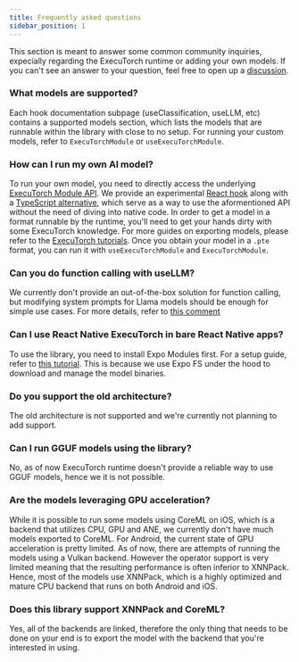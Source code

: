 ```yaml
---
title: Frequently asked questions
sidebar_position: 1
---
```


This section is meant to answer some common community inquiries, expecially regarding the ExecuTorch runtime or adding your own models. If you can't see an answer to your question, feel free to open up a [discussion](https://github.com/software-mansion/react-native-executorch/discussions/new/choose).

### What models are supported?

Each hook documentation subpage (useClassification, useLLM, etc) contains a supported models section, which lists the models that are runnable within the library with close to no setup. For running your custom models, refer to `ExecuTorchModule` or `useExecuTorchModule`.

### How can I run my own AI model?

To run your own model, you need to directly access the underlying [ExecuTorch Module API](https://pytorch.org/executorch/stable/extension-module.html). We provide an experimental [React hook](../executorch-bindings/useExecutorchModule.md) along with a [TypeScript alternative](../typescript-api/ExecutorchModule.md), which serve as a way to use the aformentioned API without the need of diving into native code. In order to get a model in a format runnable by the runtime, you'll need to get your hands dirty with some ExecuTorch knowledge. For more guides on exporting models, please refer to the [ExecuTorch tutorials](https://pytorch.org/executorch/stable/tutorials/export-to-executorch-tutorial.html). Once you obtain your model in a `.pte` format, you can run it with `useExecuTorchModule` and `ExecuTorchModule`.

### Can you do function calling with useLLM?

We currently don't provide an out-of-the-box solution for function calling, but modifying system prompts for Llama models should be enough for simple use cases. For more details, refer to [this comment](https://github.com/software-mansion/react-native-executorch/issues/173#issuecomment-2775082278)

### Can I use React Native ExecuTorch in bare React Native apps?

To use the library, you need to install Expo Modules first. For a setup guide, refer to [this tutorial](https://docs.expo.dev/bare/installing-expo-modules/). This is because we use Expo FS under the hood to download and manage the model binaries.

### Do you support the old architecture?

The old architecture is not supported and we're currently not planning to add support.

### Can I run GGUF models using the library?

No, as of now ExecuTorch runtime doesn't provide a reliable way to use GGUF models, hence we it is not possible.

### Are the models leveraging GPU acceleration?

While it is possible to run some models using CoreML on iOS, which is a backend that utilizes CPU, GPU and ANE, we currently don't have much models exported to CoreML. For Android, the current state of GPU acceleration is pretty limited. As of now, there are attempts of running the models using a Vulkan backend. However the operator support is very limited meaning that the resulting performance is often inferior to XNNPack. Hence, most of the models use XNNPack, which is a highly optimized and mature CPU backend that runs on both Android and iOS.

### Does this library support XNNPack and CoreML?

Yes, all of the backends are linked, therefore the only thing that needs to be done on your end is to export the model with the backend that you're interested in using.
